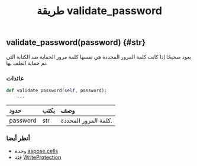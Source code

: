 ﻿---
title: طريقة validate_password
second_title: Aspose.Cells for Python via .NET API المراجع
description:
type: docs
weight: 20
url: /ar/python-net/aspose.cells/writeprotection/validate_password/
is_root: false
---
##  validate_password(password) {#str}
يعود صحيحًا إذا كانت كلمة المرور المحددة هي نفسها كلمة مرور الحماية ضد الكتابة التي تم حماية الملف بها.


###  عائدات




```python
def validate_password(self, password):
    ...
```


| حدود| يكتب| وصف|
| :- | :- | :- |
| password | str | كلمة المرور المحددة.|



###  أنظر أيضا
* وحدة [aspose.cells](../../)
* فئة [WriteProtection](/cells/ar/python-net/aspose.cells/writeprotection)
